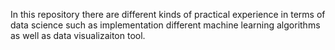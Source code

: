 In this repository there are different kinds of practical experience in terms of data science such as implementation different machine learning algorithms as well as data visualizaiton tool.
